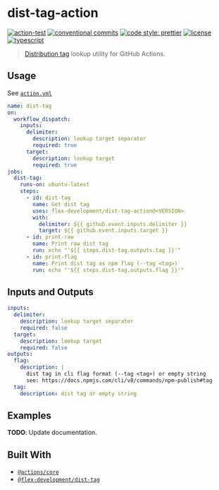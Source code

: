 # dist-tag-action

[![action-test](https://github.com/flex-development/dist-tag-action/actions/workflows/action-test.yml/badge.svg)](https://github.com/flex-development/dist-tag-action/actions/workflows/action-test.yml)
[![conventional commits](https://img.shields.io/badge/conventional%20commits-1.0.0-yellow.svg)](https://conventionalcommits.org)
[![code style: prettier](https://img.shields.io/badge/code_style-prettier-ff69b4.svg)](https://github.com/prettier/prettier)
[![license](https://img.shields.io/github/license/flex-development/dist-tag-action.svg)](LICENSE.md)
[![typescript](https://badgen.net/badge/-/typescript?color=2a72bc&icon=typescript&label)](https://typescriptlang.org)

> [Distribution tag][3] lookup utility for GitHub Actions.

## Usage

See [`action.yml`](action.yml)

```yaml
name: dist-tag
on:
  workflow_dispatch:
    inputs:
      delimiter:
        description: lookup target separator
        required: true
      target:
        description: lookup target
        required: true
jobs:
  dist-tag:
    runs-on: ubuntu-latest
    steps:
      - id: dist-tag
        name: Get dist tag
        uses: flex-development/dist-tag-action@<VERSION>
        with:
          delimiter: ${{ github.event.inputs.delimiter }}
          target: ${{ github.event.inputs.target }}
      - id: print-raw
        name: Print raw dist tag
        run: echo "'${{ steps.dist-tag.outputs.tag }}'"
      - id: print-flag
        name: Print dist tag as npm flag (--tag <tag>)
        run: echo "'${{ steps.dist-tag.outputs.flag }}'"
```

## Inputs and Outputs

```yaml
inputs:
  delimiter:
    description: lookup target separator
    required: false
  target:
    description: lookup target
    required: false
outputs:
  flag:
    description: |
      dist tag in cli flag format (--tag <tag>) or empty string
      see: https://docs.npmjs.com/cli/v8/commands/npm-publish#tag
  tag:
    description: dist tag or empty string
```

## Examples

**TODO**: Update documentation.

## Built With

- [`@actions/core`][1]
- [`@flex-development/dist-tag`][2]

[1]: https://github.com/actions/toolkit/tree/main/packages/core
[2]: https://github.com/flex-development/dist-tag
[3]: https://docs.npmjs.com/cli/v8/commands/npm-dist-tag
